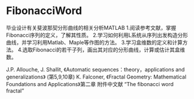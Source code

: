 # FibonacciWord
毕业设计有关斐波那契分形曲线的相关分析MATLAB
1.阅读参考文献，掌握Fibonacci序列的定义，了解其性质。
2.学习如何利用L系统从序列出发构造分形曲线，并学习利用Matlab、Maple等作图的方法。
3.学习盒维数的定义和计算方法。
4.选取Fibonacci的若干子列，画出其对应的分形曲线，计算或估计其盒维数。

J.P. Allouche, J. Shallit, 《Automatic sequences：theory，applications and generalizations》 (第5,9,10章)
K. Falconer, 《Fractal Geometry: Mathematical Foundations and Applications》第二章
附件中文献 “The fibonacci word fractal”
